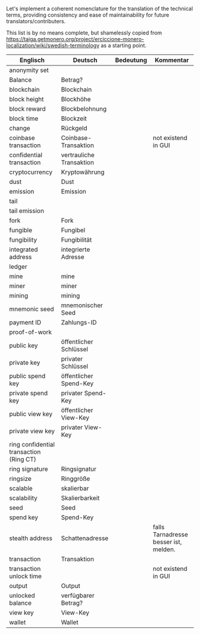 Let's implement a coherent nomenclature for the translation of the technical terms, providing consistency and ease of maintainability for future translators/contributers.

This list is by no means complete, but shamelessly copied from https://taiga.getmonero.org/project/erciccione-monero-localization/wiki/swedish-terminology as a starting point.

| Englisch                                | Deutsch                 | Bedeutung | Kommentar                             |
| ---                                     | ---                     | ---       | ---                                   |
| anonymity set                           |                         |           |                                       |
| Balance                                 |Betrag?                  |           |                                       |
| blockchain                              |Blockchain               |           |                                       |
| block height                            |Blockhöhe                |           |                                       |
| block reward                            |Blockbelohnung           |           |                                       |
| block time                              |Blockzeit                |           |                                       |
| change                                  |Rückgeld                 |           |                                       |
| coinbase transaction                    |Coinbase-Transaktion     |           |not existend in GUI                    |
| confidential transaction                |vertrauliche Transaktion |           |                                       |
| cryptocurrency                          |Kryptowährung            |           |                                       |
| dust                                    |Dust                     |           |                                       |
| emission                                |Emission                 |           |                                       |
| tail                                    |                         |           |                                       |
| tail emission                           |                         |           |                                       |
| fork                                    |Fork                     |           |                                       |
| fungible                                |Fungibel                 |           |                                       |
| fungibility                             |Fungibilität             |           |                                       |
| integrated address                      |integrierte Adresse      |           |                                       |
| ledger                                  |                         |           |                                       |
| mine                                    |mine                     |           |                                       |
| miner                                   |miner                    |           |                                       |
| mining                                  |mining                   |           |                                       |
| mnemonic seed                           |mnemonischer Seed        |           |                                       |
| payment ID                              |Zahlungs-ID              |           |                                       |
| proof-of-work                           |                         |           |                                       |
| public key                              |öffentlicher Schlüssel   |           |                                       |
| private key                             |privater Schlüssel       |           |                                       |
| public spend key                        |öffentlicher Spend-Key   |           |                                       |
| private spend key                       |privater Spend-Key       |           |                                       |
| public view key                         |öffentlicher View-Key    |           |                                       |
| private view key                        |privater View-Key        |           |                                       |
| ring confidential transaction (Ring CT) |                         |           |                                       |
| ring signature                          |Ringsignatur             |           |                                       |
| ringsize                                |Ringgröße                |           |                                       |
| scalable                                |skalierbar               |           |                                       |
| scalability                             |Skalierbarkeit           |           |                                       |
| seed                                    |Seed                     |           |                                       |
| spend key                               |Spend-Key                |           |                                       |
| stealth address                         |Schattenadresse          |           |falls Tarnadresse besser ist, melden.  |
| transaction                             |Transaktion              |           |                                       |
| transaction unlock time                 |                         |           |not existend in GUI                    |
| output                                  |Output                   |           |                                       |
| unlocked balance                        |verfügbarer Betrag?      |           |                                       |
| view key                                |View-Key                 |           |                                       |
| wallet                                  |Wallet                   |           |                                       |